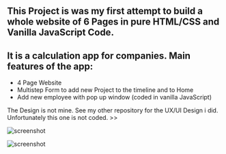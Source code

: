 ## This Project is was my first attempt to build a whole website of 6 Pages in pure HTML/CSS and Vanilla JavaScript Code. 

## It is a calculation app for companies. Main features of the app:

  - 4 Page Website
  - Multistep Form to add new Project to the timeline and to Home
  - Add new employee with pop up window (coded in vanilla JavaScript)

The Design is not mine. See my other repository for the UX/UI Design i did. Unfortunately this one is not coded. >> 

![screenshot](https://github.com/gmzln/assetsReadMe/blob/main/Screenshot%202024-02-08%20at%2014.11.31.png)

![screenshot](https://github.com/gmzln/assetsReadMe/blob/main/Screenshot%202024-02-08%20at%2014.08.32.png)

